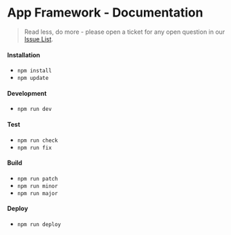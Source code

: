 # App Framework - Documentation
> Read less, do more - please open a ticket for any open question in our [Issue List](https://github.com/scriptPilot/app-framework/issues).

#### Installation

- `npm install`
- `npm update`

#### Development

- `npm run dev`

#### Test

- `npm run check`
- `npm run fix`

#### Build

- `npm run patch`
- `npm run minor`
- `npm run major`

#### Deploy

- `npm run deploy`
